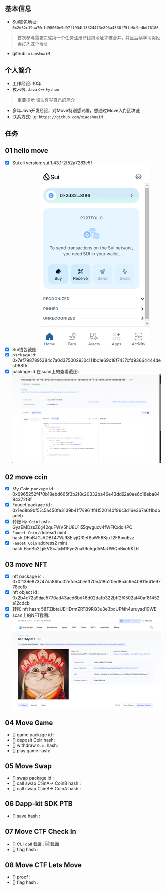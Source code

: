## 基本信息
- Sui钱包地址: `0x2d32c19aa70c1d98060e9d97ff934b13324473e893a4538f75fe8c9edbd78186`
> 首次参与需要完成第一个任务注册好钱包地址才被合并，并且后续学习奖励会打入这个地址
- github: `xiaoshuaiM`

## 个人简介
- 工作经验: 10年
- 技术栈: `Java` `C++` `Python`
> 重要提示 请认真写自己的简介
- 多年Java开发经验，对Move特别感兴趣，想通过Move入门区块链
- 联系方式: tg: `https://github.com/xiaoshuaiM` 

## 任务

##   01 hello move  
- [x] Sui cli version: sui 1.43.1-2f52a7283e5f
- [x] Sui钱包截图: ![Sui钱包截图](./images/wallet.png)
- [x] package id: 0x7ef7987895384c7a0d375002930c111bc1e69c18f7437cfd93664444dec088f5
- [x] package id 在 scan上的查看截图:![Scan截图](./images/packageID.png)

##   02 move coin
- [x] My Coin package id : 0x6965252f470b18ebd665f3b2f8c20332ba46e43dd92a0ee6c18eba8494372f8f
- [x] Faucet package id : 0x1ed8b9bf57c5a450fe3139b41f76961ff41520140f96c3d16e367a6f1bdbadeb
- [x] 转账 `My Coin` hash: GyaEMDzsZ6g42quFWV5hU8U1i55qwgucv4fWFKxdqHPC
- [x] `Faucet Coin` address1 mint hash:DFbBJGsADBT47Wj98EiyjQ31efBaW56KjuT2F8proEzz
- [x] `Faucet Coin` address2 mint hash:E5eB52tqiEVScJjxM1Pye2na99u5gdhMaUWQnBooRKL6

##   03 move NFT
- [x] nft package id : 0x0f139e873247da86bc02efde4b9eff70e418b20ed85dc9e40911e41e9778ecfb
- [x] nft object id : 0x2b4c72a9dac5770ad43aed6bd46d02dafb322bff2f0502af40af81452a12cdcb
- [x] 转账 nft  hash:  58TZibtaUEHDrmZRTB9RQ3u3e3bcUPfdh4uruyad19WE
- [x] scan上的NFT截图:![Scan截图](./images/my_nft.png)

##   04 Move Game
- [] game package id : 
- [] deposit Coin hash:
- [] withdraw `Coin` hash:
- [] play game hash:

##   05 Move Swap
- [] swap package id :
- [] call swap CoinA-> CoinB  hash :
- [] call swap CoinB-> CoinA  hash :

##   06 Dapp-kit SDK PTB
- [] save hash :

##   07 Move CTF Check In
- [] CLI call 截图 : ![截图](./images/你的图片地址)
- [] flag hash :

##   08 Move CTF Lets Move
- [] proof : 
- [] flag hash :

